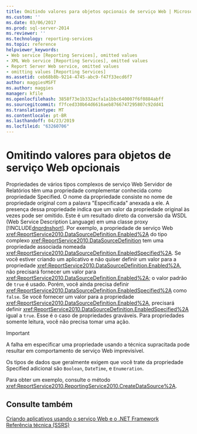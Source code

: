```yaml
---
title: Omitindo valores para objetos opcionais de serviço Web | Microsoft Docs
ms.custom: ''
ms.date: 03/06/2017
ms.prod: sql-server-2014
ms.reviewer: ''
ms.technology: reporting-services
ms.topic: reference
helpviewer_keywords:
- Web service [Reporting Services], omitted values
- XML Web service [Reporting Services], omitted values
- Report Server Web service, omitted values
- omitting values [Reporting Services]
ms.assetid: ceb68b8b-9214-4745-abc9-f47f33ecd6f7
author: maggiesMSFT
ms.author: maggies
manager: kfile
ms.openlocfilehash: 3858f73e1b332acfa1a1bbc640007f6f0884abff
ms.sourcegitcommit: f7fced330b64d6616aeb8766747295807c92dd41
ms.translationtype: MT
ms.contentlocale: pt-BR
ms.lasthandoff: 04/23/2019
ms.locfileid: "63260706"
---
```

# <a name="omitting-values-for-optional-web-service-objects"></a>Omitindo valores para objetos de serviço Web opcionais
  Propriedades de vários tipos complexos de serviço Web Servidor de Relatórios têm uma propriedade complementar conhecida como propriedade Specified. O nome da propriedade consiste no nome de propriedade original com a palavra "Especificada" anexada a ele. A presença dessa propriedade indica que um valor da propriedade original às vezes pode ser omitido. Este é um resultado direto da conversão da WSDL (Web Service Description Language) em uma classe proxy [!INCLUDE[dnprdnshort](../../../includes/dnprdnshort-md.md)]. Por exemplo, a propriedade de serviço Web <xref:ReportService2010.DataSourceDefinition.Enabled%2A> do tipo complexo <xref:ReportService2010.DataSourceDefinition> tem uma propriedade associada nomeada <xref:ReportService2010.DataSourceDefinition.EnabledSpecified%2A>. Se você estiver criando um aplicativo e não quiser definir um valor para a propriedade <xref:ReportService2010.DataSourceDefinition.Enabled%2A>, não precisará fornecer um valor para <xref:ReportService2010.DataSourceDefinition.Enabled%2A>; o valor padrão de `true` é usado. Porém, você ainda precisa definir <xref:ReportService2010.DataSourceDefinition.EnabledSpecified%2A> como `false`. Se você fornecer um valor para a propriedade <xref:ReportService2010.DataSourceDefinition.Enabled%2A>, precisará definir <xref:ReportService2010.DataSourceDefinition.EnabledSpecified%2A> igual a `true`. Esse é o caso de propriedades graváveis. Para propriedades somente leitura, você não precisa tomar uma ação.  
  
> [!IMPORTANT]  
>  A falha em especificar uma propriedade usando a técnica supracitada pode resultar em comportamento de serviço Web imprevisível.  
  
 Os tipos de dados que geralmente exigem que você trate da propriedade Specified adicional são `Boolean`, `DateTime`, e `Enumeration`.  
  
 Para obter um exemplo, consulte o método <xref:ReportService2010.ReportingService2010.CreateDataSource%2A>.  
  
## <a name="see-also"></a>Consulte também  
 [Criando aplicativos usando o serviço Web e o .NET Framework](building-applications-using-the-web-service-and-the-net-framework.md)   
 [Referência técnica &#40;SSRS&#41;](../../technical-reference-ssrs.md)  
  
  
